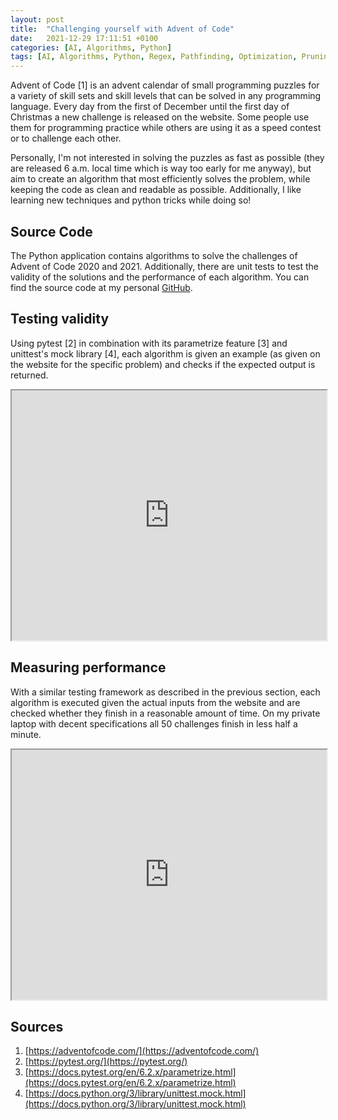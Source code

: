 ```yaml
---
layout: post 
title:  "Challenging yourself with Advent of Code"
date:   2021-12-29 17:11:51 +0100 
categories: [AI, Algorithms, Python]
tags: [AI, Algorithms, Python, Regex, Pathfinding, Optimization, Pruning]
--- 
```

Advent of Code [1] is an advent calendar of small programming puzzles for a variety of skill sets and skill levels that
can be solved in any programming language. Every day from the first of December until the first day of Christmas a new
challenge is released on the website. Some people use them for programming practice while others are using it as a speed
contest or to challenge each other.

Personally, I'm not interested in solving the puzzles as fast as possible (they are released 6 a.m. local time which is
way too early for me anyway), but aim to create an algorithm that most efficiently solves the problem, while keeping the
code as clean and readable as possible. Additionally, I like learning new techniques and python tricks while doing so!

## Source Code

The Python application contains algorithms to solve the challenges of Advent of Code 2020 and 2021. Additionally, there
are unit tests to test the validity of the solutions and the performance of each algorithm. You can find the source code
at my personal
[GitHub](https://github.com/colinschepers/AdventOfCode).

## Testing validity

Using pytest [2] in combination with its parametrize feature [3] and unittest's mock library [4], each algorithm is
given an example (as given on the website for the specific problem) and checks if the expected output is returned.

<p><div style="text-align:center;"><iframe src="https://colinschepers.github.io/AdventOfCode/tests/results/test_examples_2021.html" width="100%" height="400pt"></iframe></div></p>

## Measuring performance

With a similar testing framework as described in the previous section, each algorithm is executed given the actual
inputs from the website and are checked whether they finish in a reasonable amount of time. On my private laptop with
decent specifications all 50 challenges finish in less half a minute.

<p><div style="text-align:center;"><iframe src="https://colinschepers.github.io/AdventOfCode/tests/results/test_running_times_2021.html" width="100%" height="400pt"></iframe></div></p>

## Sources

1. [https://adventofcode.com/](https://adventofcode.com/)
2. [https://pytest.org/](https://pytest.org/)
3. [https://docs.pytest.org/en/6.2.x/parametrize.html](https://docs.pytest.org/en/6.2.x/parametrize.html)
4. [https://docs.python.org/3/library/unittest.mock.html](https://docs.python.org/3/library/unittest.mock.html)
